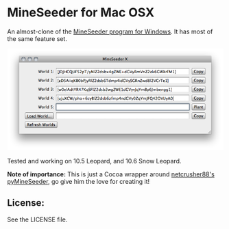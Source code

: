 # MineSeeder for Mac OSX

An almost-clone of the [MineSeeder program for Windows](http://www.minecraftforum.net/viewtopic.php?f=25&t=83984). It has most of the same feature set. 

![Screenshot](https://github.com/Kyrox/MineSeeder-X/raw/master/README_Images/Screenshot.png)

Tested and working on 10.5 Leopard, and 10.6 Snow Leopard.

<b>Note of importance:</b> This is just a Cocoa wrapper around [netcrusher88's pyMineSeeder](https://github.com/netcrusher88/pyMineSeeder), go give him the love for creating it!

## License:

See the LICENSE file.